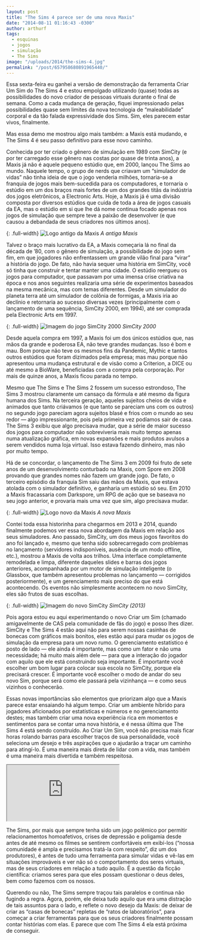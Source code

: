 ```yaml
---
layout: post
title: "The Sims 4 parece ser de uma nova Maxis"
date: "2014-08-11 01:16:43 -0300"
author: arthurf
tags:
  - esquinas
  - jogos
  - simulação
  - The Sims
image: "/uploads/2014/the-sims-4.jpg"
permalink: "/post/657958680891965440/"
---
```


Essa sexta-feira eu ganhei a versão de demonstração da ferramenta Criar Um Sim do The Sims 4 e estou empolgado utilizando (quase) todas as possibilidades do novo criador de pessoas virtuais durante o final de semana. Como a cada mudança de geração, fiquei impressionado pelas possibilidades quase sem limites da nova tecnologia de “maleabilidade” corporal e da tão falada expressividade dos Sims. Sim, eles parecem estar vivos, finalmente.

Mas essa demo me mostrou algo mais também: a Maxis está mudando, e The Sims 4 é seu passo definitivo para esse novo caminho.

Conhecida por ter criado o gênero de simulação em 1989 com SimCity (e por ter carregado esse gênero nas costas por quase de trinta anos), a Maxis já não é aquele pequeno estúdio que, em 2000, lançou The Sims ao mundo. Naquele tempo, o grupo de nerds que criavam um “simulador de vidas” não tinha ideia de que o jogo venderia milhões, tornaria-se a franquia de jogos mais bem-sucedida para os computadores, e tornaria o estúdio em um dos braços mais fortes de um dos grandes titãs da indústria dos jogos eletrônicos, a Electronic Arts. Hoje, a Maxis já é uma divisão composta por diversos estúdios que cuida de toda a área de jogos casuais da EA, mas o estúdio em si que lhe dá nome continua focado apenas nos jogos de simulação que sempre teve a paixão de desenvolver (e que causou a debandada de seus criadores nos últimos anos).

{: .full-width}
![Logo antigo da Maxis](https://arthrfrts.files.wordpress.com/2018/03/old-maxis-logo.png)
_A antiga Maxis_

Talvez o braço mais lucrativo da EA, a Maxis começaria lá no final da década de ’80, com o gênero de simulação, a possibilidade do jogo sem fim, em que jogadores não enfrentassem um grande vilão final para “virar” a história do jogo. De fato, não havia sequer uma história em SimCity, você só tinha que construir e tentar manter uma cidade. O estúdio reergueu os jogos para computador, que passavam por uma imensa crise criativa na época e nos anos seguintes realizaria uma série de experimentos baseados na mesma mecânica, mas com temas diferentes. Desde um simulador do planeta terra até um simulador de colônia de formigas, a Maxis iria ao declínio e retornaria ao sucesso diversas vezes (principalmente com o lançamento de uma sequência, SimCity 2000, em 1994), até ser comprada pela Electronic Arts em 1997.

{: .full-width}
![Imagem do jogo SimCity 2000](https://arthrfrts.files.wordpress.com/2018/03/simcity-2000-1024x663.jpg)
_SimCity 2000_

Desde aquela compra em 1997, a Maxis foi um dos únicos estúdios que, nas mãos da grande e poderosa EA, não teve grandes mudanças. Isso é bom e mau. Bom porque não teve os mesmos fins da Pandemic, Mythic e tantos outros estúdios que foram dizimados pela empresa; mas mau porque não apresentou uma mudança estrutural e de visão como a Criterion, a DICE ou até mesmo a BioWare, beneficiadas com a compra pela corporação. Por mais de quinze anos, a Maxis ficou parada no tempo.

Mesmo que The Sims e The Sims 2 fossem um sucesso estrondoso, The Sims 3 mostrou claramente um cansaço da fórmula e até mesmo da figura humana dos Sims. Na terceira geração, aqueles sujeitos cheios de vida e animados que tanto criávamos (e que tanto se pareciam uns com os outros) no segundo jogo pareciam agora sujeitos blasé e frios com o mundo ao seu redor — algo impressionante, pois pela primeira vez podíamos sair de casa. The Sims 3 exibiu que algo precisava mudar, que a série de maior sucesso dos jogos para computador não sobreviveria mais muito tempo apenas numa atualização gráfica, em novas expansões e mais produtos avulsos a serem vendidos numa loja virtual. Isso estava fazendo dinheiro, mas não por muito tempo.

Há de se concordar, o lançamento de The Sims 3 em 2009 foi fruto de sete anos de um desenvolvimento conturbado na Maxis, com Spore em 2008 provando que grandes nomes não fazem um grande jogo. De fato, o terceiro episódio da franquia Sim saiu das mãos da Maxis, que estava atolada com o simulador definitivo, e ganharia um estúdio só seu. Em 2010 a Maxis fracassaria com Darkspore, um RPG de ação que se baseava no seu jogo anterior, e provaria mais uma vez que sim, algo precisava mudar.

{: .full-width}
![Logo novo da Maxis](https://arthrfrts.files.wordpress.com/2018/03/new-maxis-logo-1024x683.png)
_A nova Maxis_

Contei toda essa historinha para chegarmos em 2013 e 2014, quando finalmente podemos ver essa nova abordagem da Maxis em relação aos seus simuladores. Ano passado, SimCity, um dos meus jogos favoritos do ano foi lançado e, mesmo que tenha sido sobrecarregado com problemas no lançamento (servidores indisponíveis, ausência de um modo offline, etc.), mostrou a Maxis de volta aos trilhos. Uma interface completamente remodelada e limpa, diferente daqueles slides e barras dos jogos anteriores, acompanhada por um motor de simulação inteligente (o Glassbox, que também apresentou problemas no lançamento — corrigidos posteriormente), e um gerenciamento mais preciso do que está acontecendo. Os eventos não simplesmente acontecem no novo SimCity, eles são frutos de suas escolhas.

{: .full-width}
![Imagem do novo SimCity](https://arthrfrts.files.wordpress.com/2018/03/simcity-2013-1024x572.jpg)
_SimCity (2013)_

Pois agora estou eu aqui experimentando o novo Criar um Sim (chamado amigavelmente de CAS pela comunidade de fãs do jogo) e posso lhes dizer. SimCity e The Sims 4 estão aqui não para serem nossas casinhas de bonecas com gráficos mais bonitos, eles estão aqui para mudar os jogos de simulação da empresa para um novo rumo. O gerenciamento estatístico é posto de lado — ele ainda é importante, mas como um fator e não uma necessidade; há muito mais além dele — para que a interação do jogador com aquilo que ele está construindo seja importante. É importante você escolher um bom lugar para colocar sua escola no SimCity, porque ela precisará crescer. É importante você escolher o modo de andar do seu novo Sim, porque será como ele passará pela vizinhança — e como seus vizinhos o conhecerão.

Essas novas importâncias são elementos que priorizam algo que a Maxis parece estar ensaiando há algum tempo. Criar um ambiente híbrido para jogadores aficionados por estatísticas e números e no gerenciamento destes; mas também criar uma nova experiência rica em momentos e sentimentos para se contar uma nova história, e é nessa última que The Sims 4 está sendo construído. Ao Criar Um Sim, você não precisa mais ficar horas rolando barras para escolher traços de sua personalidade, você seleciona um desejo e três aspirações que o ajudarão a traçar um caminho para atingí-lo. É uma maneira mais direta de lidar com a vida, mas também é uma maneira mais divertida e também respeitosa.

<iframe src="https://www.youtube-nocookie.com/embed/pZmtGfTj-to"  allow="autoplay; encrypted-media" allowfullscreen></iframe>

The Sims, por mais que sempre tenha sido um jogo polêmico por permitir relacionamentos homoafetivos, crises de depressão e poligamia desde antes de até mesmo os filmes se sentirem confortáveis em exibí-los (“nossa comunidade é ampla e precisamos tratá-la com respeito”, diz um dos produtores), é antes de tudo uma ferramenta para simular vidas e vê-las em situações improváveis e ver não só o comportamento dos seres virtuais, mas de seus criadores em relação a tudo aquilo. É a questão da ficção científica: criamos seres para que eles possam questionar o deus deles, bem como fazemos com os nossos.

Querendo ou não, The Sims sempre traçou tais paralelos e continua não fugindo a regra. Agora, porém, ele deixa tudo aquilo que era uma distração de tais assuntos para o lado, e reflete o novo desejo da Maxis: de deixar de criar as “casas de bonecas” repletas de “ratos de laboratórios”, para começar a criar ferramentas para que os seus criadores finalmente possam contar histórias com elas. E parece que com The Sims 4 ela está próxima de conseguir.
